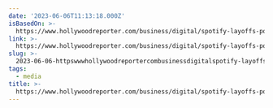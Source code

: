 ```yaml
---
date: '2023-06-06T11:13:18.000Z'
isBasedOn: >-
  https://www.hollywoodreporter.com/business/digital/spotify-layoffs-podcast-division-parcast-gimlet-merge-1235507220/
link: >-
  https://www.hollywoodreporter.com/business/digital/spotify-layoffs-podcast-division-parcast-gimlet-merge-1235507220/
slug: >-
  2023-06-06-httpswwwhollywoodreportercombusinessdigitalspotify-layoffs-podcast-division-parcast-gimlet-merge-1235507220
tags:
  - media
title: >-
  https://www.hollywoodreporter.com/business/digital/spotify-layoffs-podcast-division-parcast-gimlet-merge-1235507220/
---
```


